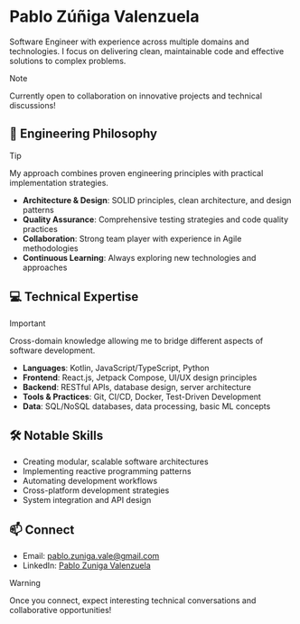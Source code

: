 # Pablo Zúñiga Valenzuela

Software Engineer with experience across multiple domains and technologies. I focus on delivering clean, maintainable code and effective solutions to complex problems.

> [!NOTE]
> Currently open to collaboration on innovative projects and technical discussions!

## 🚀 Engineering Philosophy

> [!TIP]
> My approach combines proven engineering principles with practical implementation strategies.

- **Architecture & Design**: SOLID principles, clean architecture, and design patterns
- **Quality Assurance**: Comprehensive testing strategies and code quality practices
- **Collaboration**: Strong team player with experience in Agile methodologies
- **Continuous Learning**: Always exploring new technologies and approaches

## 💻 Technical Expertise

> [!IMPORTANT]
> Cross-domain knowledge allowing me to bridge different aspects of software development.

- **Languages**: Kotlin, JavaScript/TypeScript, Python
- **Frontend**: React.js, Jetpack Compose, UI/UX design principles
- **Backend**: RESTful APIs, database design, server architecture
- **Tools & Practices**: Git, CI/CD, Docker, Test-Driven Development
- **Data**: SQL/NoSQL databases, data processing, basic ML concepts

## 🛠 Notable Skills

- Creating modular, scalable software architectures
- Implementing reactive programming patterns
- Automating development workflows
- Cross-platform development strategies
- System integration and API design

## 📫 Connect

- Email: pablo.zuniga.vale@gmail.com
- LinkedIn: [Pablo Zuniga Valenzuela](https://www.linkedin.com/in/pablozunigavalenzuela/)

> [!WARNING]
> Once you connect, expect interesting technical conversations and collaborative opportunities!
